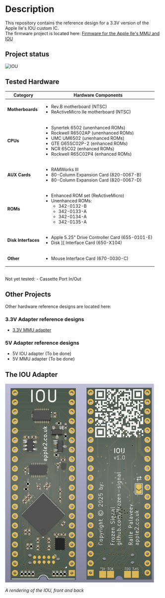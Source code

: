# Description
This repository contains the reference design for a 3.3V version of the Apple IIe's IOU custom IC.</br>
The firmware project is located here: [Firmware for the Apple IIe's MMU and IOU](https://github.com/frozen-signal/Apple_IIe_MMU_IOU)

## Project status
![IOU](https://img.shields.io/badge/3.3_V_Apple_IIe_IOU-Stable-green)<br/>

## Tested Hardware

| Category         | Hardware Components |
|------------------|---------------------|
| **Motherboards** | <ul><li>Rev.B motherboard (NTSC)</li><li>ReActiveMicro IIe motherboard (NTSC)</li></ul> |
| **CPUs**         | <ul><li>Synertek 6502 (unenhanced ROMs)</li><li>Rockwell R6502AP (unenhanced ROMs)</li><li>UMC UM6502 (unenhanced ROMs)</li><li>GTE G65SC02P-2 (enhanced ROMs)</li><li>NCR 65C02 (enhanced ROMs)</li><li>Rockwell R65C02P4 (enhanced ROMs)</li></ul> |
| **AUX Cards**    | <ul><li>RAMWorks III</li><li>80-Column Expansion Card (820-0067-B)</li><li>80-Column Expansion Card (820-0067-D)</li></ul> |
| **ROMs**         | <ul><li>Enhanced ROM set (ReActiveMicro)</li><li>Unenhanced ROMs:<ul><li>342-0132-B</li><li>342-0133-A</li><li>342-0134-A</li><li>342-0135-A</li></ul></li></ul> |
| **Disk Interfaces** | <ul><li>Apple 5.25" Drive Controller Card (655-0101-E)</li><li>Disk ][ Interface Card (650-X104)</li></ul> |
| **Other**        | <ul><li>Mouse Interface Card (670-0030-C)</li></ul> |
<br/>
Not yet tested:
 - Cassette Port In/Out

## Other Projects
Other hardware reference designs are located here:
### 3.3V Adapter reference designs
- [3.3V MMU adapter](https://github.com/frozen-signal/Apple_IIe_MMU_3V3)

### 5V Adapter reference designs
- 5V IOU adapter (To be done)
- 5V MMU adapter (To be done)


## The IOU Adapter
<a align="center">
    <img src="/resources/IOU_Raytraced_v1_0.png" style="width: 480px"/>
</a>
<p><i>A rendering of the IOU, front and back</i></p>
